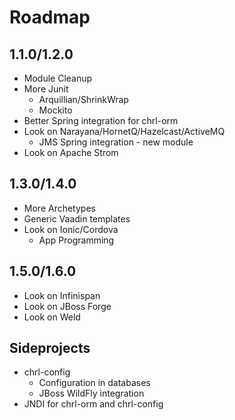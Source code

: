# Roadmap

## 1.1.0/1.2.0

* Module Cleanup
* More Junit
    * Arquillian/ShrinkWrap
    * Mockito
* Better Spring integration for chrl-orm
* Look on Narayana/HornetQ/Hazelcast/ActiveMQ
    * JMS Spring integration - new module
* Look on Apache Strom

## 1.3.0/1.4.0

* More Archetypes
* Generic Vaadin templates
* Look on Ionic/Cordova
    * App Programming

## 1.5.0/1.6.0

* Look on Infinispan
* Look on JBoss Forge
* Look on Weld

## Sideprojects

* chrl-config
    * Configuration in databases
    * JBoss WildFly integration
* JNDI for chrl-orm and chrl-config

